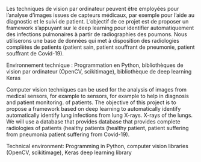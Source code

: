 Les techniques de vision par ordinateur peuvent être employées pour l’analyse d’images issues de capteurs
médicaux, par exemple pour l’aide au diagnostic et le suivi
de patient. L’objectif de ce projet est de proposer un
framework s’appuyant sur le deep learning pour identifier
automatiquement des infections pulmonaires à partir de
radiographies des poumons. Nous utiliserons une base de
données qui met à disposition des radiologies complètes de
patients (patient sain, patient souffrant de pneumonie,
patient souffrant de Covid-19). 


Environnement technique : Programmation en Python,
bibliothèques de vision par ordinateur (OpenCV, scikitimage), bibliothèque de deep learning Keras

Computer vision techniques can be used for the analysis of images from medical sensors, for example to
sensors, for example to help in diagnosis and patient monitoring.
of patients. The objective of this project is to propose a
framework based on deep learning to automatically identify
automatically identify lung infections from lung X-rays.
X-rays of the lungs. We will use a database that provides
database that provides complete radiologies of patients (healthy
patients (healthy patient, patient suffering from pneumonia
patient suffering from Covid-19). 


Technical environment: Programming in Python,
computer vision libraries (OpenCV, scikitimage), Keras deep learning library
